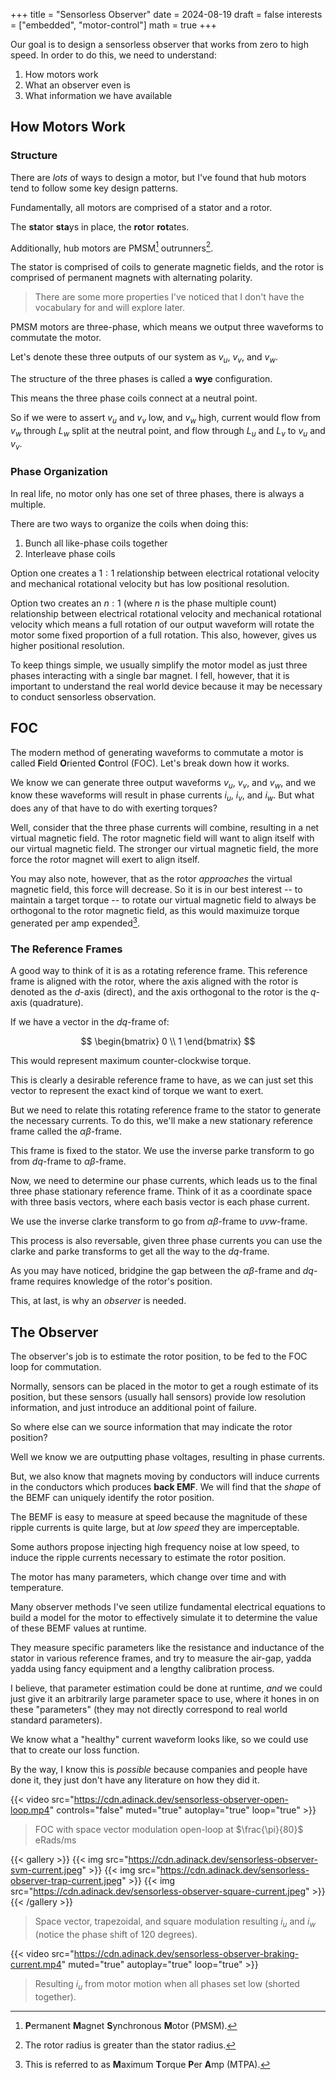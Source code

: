 +++
title = "Sensorless Observer"
date = 2024-08-19
draft = false
interests = ["embedded", "motor-control"]
math = true
+++

Our goal is to design a sensorless observer that works from zero to high speed.
In order to do this, we need to understand:

1. How motors work
1. What an observer even is
1. What information we have available

## How Motors Work

### Structure

There are *lots* of ways to design a motor, but I've found that hub motors
tend to follow some key design patterns.

Fundamentally, all motors are comprised of a stator and a rotor.

The **sta**tor **sta**ys in place, the **rot**or **rot**ates.

Additionally, hub motors are PMSM[^1] outrunners[^2].

The stator is comprised of coils to generate magnetic fields, and the
rotor is comprised of permanent magnets with alternating polarity.

> There are some more properties I've noticed that I don't have
the vocabulary for and will explore later.

PMSM motors are three-phase, which means we output three
waveforms to commutate the motor.

Let's denote these three outputs of our system as $v_u$, $v_v$, and $v_w$.

The structure of the three phases is called a **wye** configuration.

This means the three phase coils connect at a neutral point.

So if we were to assert $v_u$ and $v_v$ low, and $v_w$ high, current would flow
from $v_w$ through $L_w$ split at the neutral point, and flow through $L_u$ and $L_v$
to $v_u$ and $v_v$.

### Phase Organization

In real life, no motor only has one set of three phases, there is always a multiple.

There are two ways to organize the coils when doing this:

1. Bunch all like-phase coils together
1. Interleave phase coils

Option one creates a $1:1$ relationship between electrical rotational velocity
and mechanical rotational velocity but has low positional resolution.

Option two creates an $n:1$ (where $n$ is the phase multiple count) relationship between
electrical rotational velocity and mechanical rotational velocity which means a full
rotation of our output waveform will rotate the motor some fixed proportion of a full
rotation. This also, however, gives us higher positional resolution.

To keep things simple, we usually simplify the motor model as just three phases
interacting with a single bar magnet. I fell, however, that it is important to understand
the real world device because it may be necessary to conduct sensorless observation.

## FOC

The modern method of generating waveforms to commutate a motor is called
**F**ield **O**riented **C**ontrol (FOC). Let's break down how it works.

We know we can generate three output waveforms $v_u$, $v_v$, and $v_w$,
and we know these waveforms will result in phase currents $i_u$, $i_v$, and
$i_w$. But what does any of that have to do with exerting torques?

Well, consider that the three phase currents will combine, resulting in a net
virtual magnetic field. The rotor magnetic field will want to align itself
with our virtual magnetic field. The stronger our virtual magnetic field,
the more force the rotor magnet will exert to align itself.

You may also note, however, that as the rotor *approaches* the virtual
magnetic field, this force will decrease. So it is in our best interest
-- to maintain a target torque -- to rotate our virtual magnetic field
to always be orthogonal to the rotor magnetic field, as this would maximuize
torque generated per amp expended[^3].

### The Reference Frames

A good way to think of it is as a rotating reference frame. This reference
frame is aligned with the rotor, where the axis aligned with the rotor
is denoted as the $d$-axis (direct), and the axis orthogonal to the rotor is the
$q$-axis (quadrature).

If we have a vector in the $dq$-frame of:

$$
\begin{bmatrix}
0 \\
1
\end{bmatrix}
$$

This would represent maximum counter-clockwise torque.

This is clearly a desirable reference frame to have, as we can just set
this vector to represent the exact kind of torque we want to exert.

But we need to relate this rotating reference frame to the stator to generate
the necessary currents. To do this, we'll make a new stationary reference frame
called the $\alpha\beta$-frame.

This frame is fixed to the stator. We use the inverse parke transform to
go from $dq$-frame to $\alpha\beta$-frame.

Now, we need to determine our phase currents, which leads us to the final
three phase stationary reference frame. Think of it as a coordinate
space with three basis vectors, where each basis vector is each phase current.

We use the inverse clarke transform to go from $\alpha\beta$-frame to $uvw$-frame.

This process is also reversable, given three phase currents you can use the clarke
and parke transforms to get all the way to the $dq$-frame.

As you may have noticed, bridgine the gap between the $\alpha\beta$-frame and
$dq$-frame requires knowledge of the rotor's position.

This, at last, is why an *observer* is needed.

## The Observer

The observer's job is to estimate the rotor position, to be fed to the FOC
loop for commutation.

Normally, sensors can be placed in the motor to get a rough estimate of its
position, but these sensors (usually hall sensors) provide low resolution
information, and just introduce an additional point of failure.

So where else can we source information that may indicate the rotor position?

Well we know we are outputting phase voltages, resulting in phase currents.

But, we also know that magnets moving by conductors will induce currents
in the conductors which produces **back EMF**. We will find that the *shape*
of the BEMF can uniquely identify the rotor position.

The BEMF is easy to measure at speed because the magnitude of these ripple
currents is quite large, but at *low speed* they are imperceptable.

Some authors propose injecting high frequency noise at low speed, to induce
the ripple currents necessary to estimate the rotor position.

The motor has many parameters, which change over time and with temperature.

Many observer methods I've seen utilize fundamental electrical equations
to build a model for the motor to effectively simulate it to determine
the value of these BEMF values at runtime.

They measure specific parameters like the resistance and inductance of
the stator in various reference frames, and try to measure the air-gap, yadda
yadda using fancy equipment and a lengthy calibration process.

I believe, that parameter estimation could be done at runtime, *and* we could
just give it an arbitrarily large parameter space to use, where it hones
in on these "parameters" (they may not directly correspond to real world
standard parameters).

We know what a "healthy" current waveform looks like, so we could use that
to create our loss function.

By the way, I know this is *possible* because companies and people have done
it, they just don't have any literature on how they did it.

{{< video src="https://cdn.adinack.dev/sensorless-observer-open-loop.mp4" controls="false" muted="true" autoplay="true" loop="true" >}}

> FOC with space vector modulation open-loop at $\frac{\pi}{80}$ eRads/ms

{{< gallery >}}
  {{< img src="https://cdn.adinack.dev/sensorless-observer-svm-current.jpeg" >}}
  {{< img src="https://cdn.adinack.dev/sensorless-observer-trap-current.jpeg" >}}
  {{< img src="https://cdn.adinack.dev/sensorless-observer-square-current.jpeg" >}}
{{< /gallery >}}

> Space vector, trapezoidal, and square modulation resulting $i_u$ and $i_w$ (notice the phase shift of 120 degrees).

{{< video src="https://cdn.adinack.dev/sensorless-observer-braking-current.mp4" muted="true" autoplay="true" loop="true" >}}

> Resulting $i_u$ from motor motion when all phases set low (shorted together).

[^1]: **P**ermanent **M**agnet **S**ynchronous **M**otor (PMSM).
[^2]: The rotor radius is greater than the stator radius.
[^3]: This is referred to as **M**aximum **T**orque **P**er **A**mp (MTPA).
